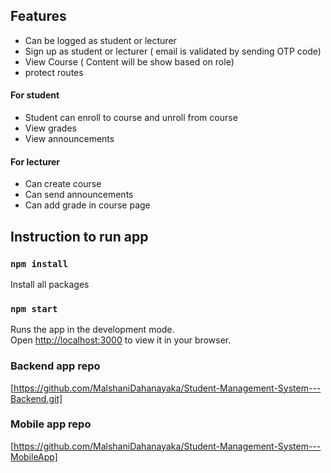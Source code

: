 ## Features
 * Can be logged as student or lecturer
 * Sign up as student or lecturer ( email is validated by sending OTP code) 
 * View Course ( Content will be show based on role)
 * protect routes
  #### For student
 * Student can enroll to course and unroll from course
 * View grades
 * View announcements
  #### For lecturer
  * Can create course
  * Can send announcements
  * Can add grade in course page



## Instruction to run app
### `npm install`
Install all packages

### `npm start`

Runs the app in the development mode.\
Open [http://localhost:3000](http://localhost:3000) to view it in your browser.

### Backend app repo
[https://github.com/MalshaniDahanayaka/Student-Management-System---Backend.git]

### Mobile app repo
[https://github.com/MalshaniDahanayaka/Student-Management-System---MobileApp]
